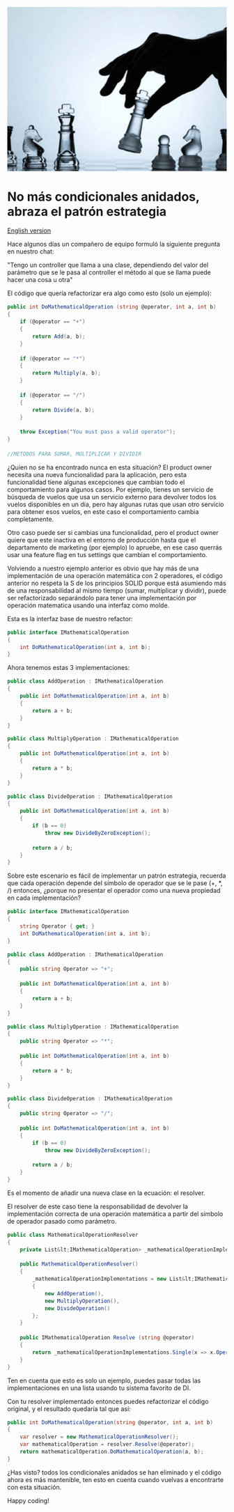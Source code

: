 ![Header](images/header.jpg)

# No más condicionales anidados, abraza el patrón estrategia

[English version](https://www.carlosjdelgado.com/no-more-nested-conditionals-embrace-the-strategy-pattern/)

Hace algunos días un compañero de equipo formuló la siguiente pregunta en nuestro chat:

"Tengo un controller que llama a una clase, dependiendo del valor del parámetro que se le pasa al controller el método al que se llama puede hacer una cosa u otra"

El código que quería refactorizar era algo como esto (solo un ejemplo):

```csharp
public int DoMathematicalOperation (string @operator, int a, int b)
{
    if (@operator == "+")
    {
        return Add(a, b);
    }

    if (@operator == "*")
    {
        return Multiply(a, b);
    }

    if (@operator == "/")
    {
        return Divide(a, b);
    }

    throw Exception("You must pass a valid operator");
}

//METODOS PARA SUMAR, MULTIPLICAR Y DIVIDIR
```
¿Quien no se ha encontrado nunca en esta situación? El product owner necesita una nueva funcionalidad para la aplicación, pero esta funcionalidad tiene algunas excepciones que cambian todo el comportamiento para algunos casos. Por ejemplo, tienes un servicio de búsqueda de vuelos que usa un servicio externo para devolver todos los vuelos disponibles en un día, pero hay algunas rutas que usan otro servicio para obtener esos vuelos, en este caso el comportamiento cambia completamente.

Otro caso puede ser si cambias una funcionalidad, pero el product owner quiere que este inactiva en el entorno de producción hasta que el departamento de marketing (por ejemplo) lo apruebe, en ese caso querrás usar una feature flag en tus settings que cambian el comportamiento.

Volviendo a nuestro ejemplo anterior es obvio que hay más de una implementación de una operación matemática con 2 operadores, el código anterior no respeta la S de los principios SOLID porque está asumiendo más de una responsabilidad al mismo tiempo (sumar, multiplicar y dividir), puede ser refactorizado separándolo para tener una implementación por operación matematica usando una interfaz como molde.

Esta es la interfaz base de nuestro refactor:

```csharp
public interface IMathematicalOperation 
{
    int DoMathematicalOperation(int a, int b);
}
```

Ahora tenemos estas 3 implementaciones:

```csharp
public class AddOperation : IMathematicalOperation
{
    public int DoMathematicalOperation(int a, int b)
    {
        return a + b;
    }
}
```

```csharp
public class MultiplyOperation : IMathematicalOperation
{
    public int DoMathematicalOperation(int a, int b)
    {
        return a * b;
    }
}
```

```csharp
public class DivideOperation : IMathematicalOperation
{
    public int DoMathematicalOperation(int a, int b)
    {
        if (b == 0)
            throw new DivideByZeroException();

        return a / b;
    }
}
```
Sobre este escenario es fácil de implementar un patrón estrategia, recuerda que cada operación depende del símbolo de operador que se le pase (+, *, /) entonces, ¿porque no presentar el operador como una nueva propiedad en cada implementación?

```csharp
public interface IMathematicalOperation 
{
    string Operator { get; }
    int DoMathematicalOperation(int a, int b);
}
```

```csharp
public class AddOperation : IMathematicalOperation
{
    public string Operator => "+";

    public int DoMathematicalOperation(int a, int b)
    {
        return a + b;
    }
}
```

```csharp
public class MultiplyOperation : IMathematicalOperation
{
    public string Operator => "*";

    public int DoMathematicalOperation(int a, int b)
    {
        return a * b;
    }
}
```

```csharp
public class DivideOperation : IMathematicalOperation
{
    public string Operator => "/";

    public int DoMathematicalOperation(int a, int b)
    {
        if (b == 0)
            throw new DivideByZeroException();

        return a / b;
    }
}
```

Es el momento de añadir una nueva clase en la ecuación: el resolver.

El resolver de este caso tiene la responsabilidad de devolver la implementación correcta de una operación matemática a partir del símbolo de operador pasado como parámetro.

```csharp
public class MathematicalOperationResolver
{
    private List&lt;IMathematicalOperation> _mathematicalOperationImplementations;

    public MathematicalOperationResolver()
    {
        _mathematicalOperationImplementations = new List&lt;IMathematicalOperation>
        {
            new AddOperation(),
            new MultiplyOperation(),
            new DivideOperation()
        };
    }

    public IMathematicalOperation Resolve (string @operator)
    {
        return _mathematicalOperationImplementations.Single(x => x.Operator == @operator);
    }
}
```

Ten en cuenta que esto es solo un ejemplo, puedes pasar todas las implementaciones en una lista usando tu sistema favorito de DI.

Con tu resolver implementado entonces puedes refactorizar el código original, y el resultado quedaría tal que así:

```csharp
public int DoMathematicalOperation(string @operator, int a, int b)
{
    var resolver = new MathematicalOperationResolver();
    var mathematicalOperation = resolver.Resolve(@operator);
    return mathematicalOperation.DoMathematicalOperation(a, b);
}
```

¿Has visto? todos los condicionales anidados se han eliminado y el código ahora es más mantenible, ten esto en cuenta cuando vuelvas a encontrarte con esta situación.

Happy coding!
